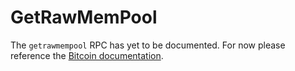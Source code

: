 # GetRawMemPool

The `getrawmempool` RPC has yet to be documented. For now please
reference the
[Bitcoin documentation](https://bitcoin.org/en/developer-reference#getrawmempool).
